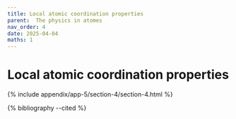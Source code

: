 ```yaml
---
title: Local atomic coordination properties
parent:  The physics in atomes
nav_order: 4
date: 2025-04-04
maths: 1
---
```


# Local atomic coordination properties


{% include appendix/app-5/section-4/section-4.html %}

{% bibliography --cited %}

